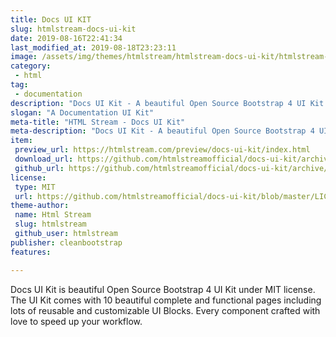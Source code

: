 ```yaml
---
title: Docs UI KIT
slug: htmlstream-docs-ui-kit
date: 2019-08-16T22:41:34
last_modified_at: 2019-08-18T23:23:11
image: /assets/img/themes/htmlstream/htmlstream-docs-ui-kit/htmlstream-docs-ui-kit-preview.jpg
category:
 - html
tag:
 - documentation
description: "Docs UI Kit - A beautiful Open Source Bootstrap 4 UI Kit under MIT license! Perfect for Documentation & Help Desk projects."
slogan: "A Documentation UI Kit"
meta-title: "HTML Stream - Docs UI Kit"
meta-description: "Docs UI Kit - A beautiful Open Source Bootstrap 4 UI Kit under MIT license! Perfect for Documentation & Help Desk projects."
item:
 preview_url: https://htmlstream.com/preview/docs-ui-kit/index.html
 download_url: https://github.com/htmlstreamofficial/docs-ui-kit/archive/master.zip
 github_url: https://github.com/htmlstreamofficial/docs-ui-kit/archive/master.zip
license:
 type: MIT
 url: https://github.com/htmlstreamofficial/docs-ui-kit/blob/master/LICENSE
theme-author:
 name: Html Stream
 slug: htmlstream
 github_user: htmlstream
publisher: cleanbootstrap
features:

---
```

Docs UI Kit is beautiful Open Source Bootstrap 4 UI Kit under MIT license. The UI Kit comes with 10 beautiful complete and functional pages including lots of reusable and customizable UI Blocks. Every component crafted with love to speed up your workflow.

